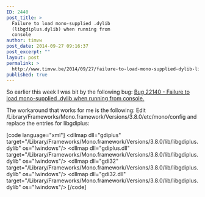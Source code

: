 ```yaml
---
ID: 2440
post_title: >
  Failure to load mono-supplied .dylib
  (libgdiplus.dylib) when running from
  console
author: timvw
post_date: 2014-09-27 09:16:37
post_excerpt: ""
layout: post
permalink: >
  http://www.timvw.be/2014/09/27/failure-to-load-mono-supplied-dylib-libgdiplus-dylib-when-running-from-console/
published: true
---
```

<p>So earlier this week I was bit by the following bug: <a href="https://bugzilla.xamarin.com/show_bug.cgi?id=22140">Bug 22140 - Failure to load mono-supplied .dylib when running from console.</a></p>

<p>The workaround that works for me is the following: Edit /Library/Frameworks/Mono.framework/Versions/3.8.0/etc/mono/config and
replace the entries for libgdiplus:</p>

[code language="xml"]
&lt;dllmap dll=&quot;gdiplus&quot;
target=&quot;/Library/Frameworks/Mono.framework/Versions/3.8.0/lib/libgdiplus.dylib&quot;
os=&quot;!windows&quot;/&gt;
    &lt;dllmap dll=&quot;gdiplus.dll&quot;
target=&quot;/Library/Frameworks/Mono.framework/Versions/3.8.0/lib/libgdiplus.dylib&quot;
 os=&quot;!windows&quot;/&gt;
    &lt;dllmap dll=&quot;gdi32&quot;
target=&quot;/Library/Frameworks/Mono.framework/Versions/3.8.0/lib/libgdiplus.dylib&quot;
os=&quot;!windows&quot;/&gt;
    &lt;dllmap dll=&quot;gdi32.dll&quot;
target=&quot;/Library/Frameworks/Mono.framework/Versions/3.8.0/lib/libgdiplus.dylib&quot;
os=&quot;!windows&quot;/&gt;
[/code]